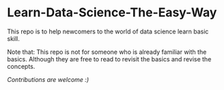 # Learn-Data-Science-The-Easy-Way
This repo is to help newcomers to the world of data science learn basic skill.

Note that: This repo is not for someone who is already familiar with the basics. Although they are free to read to revisit the basics and revise the concepts.

_Contributions are welcome :)_
